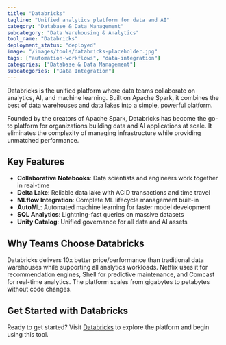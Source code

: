 ```yaml
---
title: "Databricks"
tagline: "Unified analytics platform for data and AI"
category: "Database & Data Management"
subcategory: "Data Warehousing & Analytics"
tool_name: "Databricks"
deployment_status: "deployed"
image: "/images/tools/databricks-placeholder.jpg"
tags: ["automation-workflows", "data-integration"]
categories: ["Database & Data Management"]
subcategories: ["Data Integration"]
---
```

Databricks is the unified platform where data teams collaborate on analytics, AI, and machine learning. Built on Apache Spark, it combines the best of data warehouses and data lakes into a simple, powerful platform.

Founded by the creators of Apache Spark, Databricks has become the go-to platform for organizations building data and AI applications at scale. It eliminates the complexity of managing infrastructure while providing unmatched performance.

## Key Features
- **Collaborative Notebooks**: Data scientists and engineers work together in real-time
- **Delta Lake**: Reliable data lake with ACID transactions and time travel
- **MLflow Integration**: Complete ML lifecycle management built-in
- **AutoML**: Automated machine learning for faster model development
- **SQL Analytics**: Lightning-fast queries on massive datasets
- **Unity Catalog**: Unified governance for all data and AI assets

## Why Teams Choose Databricks
Databricks delivers 10x better price/performance than traditional data warehouses while supporting all analytics workloads. Netflix uses it for recommendation engines, Shell for predictive maintenance, and Comcast for real-time analytics. The platform scales from gigabytes to petabytes without code changes.

## Get Started with Databricks

Ready to get started? Visit [Databricks](https://databricks.com) to explore the platform and begin using this tool.